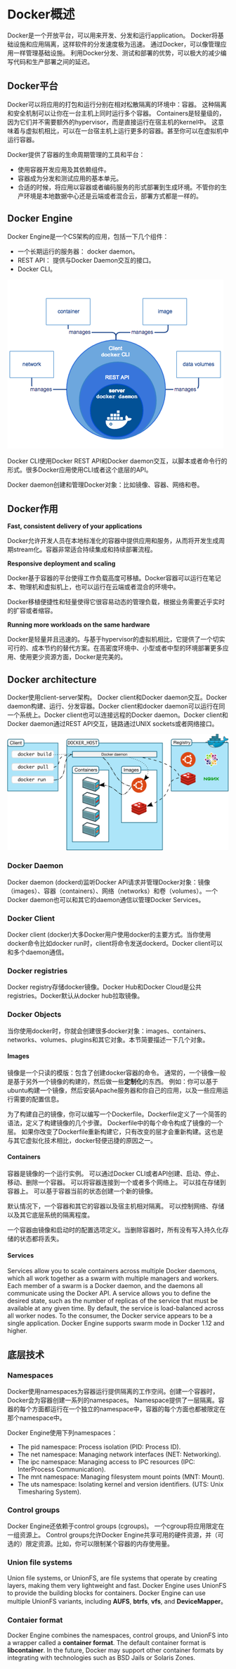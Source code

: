 # Docker概述
Docker是一个开放平台，可以用来开发、分发和运行application。
Docker将基础设施和应用隔离，这样软件的分发速度极为迅速。
通过Docker，可以像管理应用一样管理基础设施。
利用Docker分发、测试和部署的优势，可以极大的减少编写代码和生产部署之间的延迟。
## Docker平台
Docker可以将应用的打包和运行分别在相对松散隔离的环境中：容器。
这种隔离和安全机制可以让你在一台主机上同时运行多个容器。
Containers是轻量级的，因为它们并不需要额外的hypervisor，而是直接运行在宿主机的kernel中。
这意味着与虚拟机相比，可以在一台宿主机上运行更多的容器。甚至你可以在虚拟机中运行容器。

Docker提供了容器的生命周期管理的工具和平台：
* 使用容器开发应用及其依赖组件。
* 容器成为分发和测试应用的基本单元。
* 合适的时候，将应用以容器或者编码服务的形式部署到生成环境。不管你的生产环境是本地数据中心还是云端或者混合云，部署方式都是一样的。

## Docker Engine
Docker Engine是一个CS架构的应用，包括一下几个组件：
* 一个长期运行的服务器： docker daemon。
* REST API： 提供与Docker Daemon交互的接口。
* Docker CLI。

![](pics/engine.png)

Docker CLI使用Docker REST API和Docker daemon交互，以脚本或者命令行的形式。很多Docker应用使用CLI或者这个底层的API。

Docker daemon创建和管理Docker对象：比如镜像、容器、网络和卷。

## Docker作用
**Fast, consistent delivery of your applications**

Docker允许开发人员在本地标准化的容器中提供应用和服务，从而将开发生成周期stream化。容器非常适合持续集成和持续部署流程。

**Responsive deployment and scaling**

Docker基于容器的平台使得工作负载高度可移植。Docker容器可以运行在笔记本、物理机和虚拟机上，也可以运行在云端或者混合的环境中。

Docker移植便捷性和轻量使得它很容易动态的管理负载，根据业务需要近乎实时的扩容或者缩容。

**Running more workloads on the same hardware**

Docker是轻量并且迅速的。与基于hypervisor的虚拟机相比，它提供了一个切实可行的、成本节约的替代方案。在高密度环境中、小型或者中型的环境部署更多应用、使用更少资源方面，Docker是完美的。

## Docker architecture
Docker使用client-server架构。
Docker client和Docker daemon交互。Docker daemon构建、运行、分发容器。Docker client和docker daemon可以运行在同一个系统上。Docker client也可以连接远程的Docker daemon。Docker client和Docker daemon通过REST API交互，链路通过UNIX sockets或者网络接口。

![](pics/arch.svg)

### Docker Daemon
Docker daemon (dockerd)监听Docker API请求并管理Docker对象：镜像（images）、容器（containers）、网络（networks）和卷（volumes）。一个Docker daemon也可以和其它的daemon通信以管理Docker Services。

### Docker Client
Docker client (docker)大多Docker用户使用docker的主要方式。当你使用docker命令比如docker run时，client将命令发送dockerd。Docker client可以和多个daemon通信。

### Docker registries
Docker registry存储docker镜像。Docker Hub和Docker Cloud是公共registries。Docker默认从docker hub拉取镜像。 

### Docker Objects
当你使用docker时，你就会创建很多docker对象：images、containers、networks、volumes、plugins和其它对象。本节简要描述一下几个对象。
#### Images
镜像是一个只读的模版：包含了创建docker容器的命令。
通常的，一个镜像一般是基于另外一个镜像的构建的，然后做一些**定制化**的东西。
例如：你可以基于ubuntu构建一个镜像，然后安装Apache服务器和你自己的应用，以及一些应用运行需要的配置信息。

为了构建自己的镜像，你可以编写一个Dockerfile。Dockerfile定义了一个简答的语法，定义了构建镜像的几个步骤。
Dockerfile中的每个命令构成了镜像的一个层。
如果你改变了Dockerfile重新构建它，只有改变的层才会重新构建。这也是与其它虚拟化技术相比，docker轻便迅捷的原因之一。
#### Containers
容器是镜像的一个运行实例。
可以通过Docker CLI或者API创建、启动、停止、移动、删除一个容器。
可以将容器连接到一个或者多个网络上。
可以挂在存储到容器上。
可以基于容器当前的状态创建一个新的镜像。

默认情况下，一个容器和其它的容器以及宿主机相对隔离。
可以控制网络、存储以及其它底层系统的隔离程度。

一个容器由镜像和启动时的配置选项定义。当删除容器时，所有没有写入持久化存储的状态都将丢失。
#### Services
Services allow you to scale containers across multiple Docker daemons, which all work together as a swarm with multiple managers and workers. Each member of a swarm is a Docker daemon, and the daemons all communicate using the Docker API. A service allows you to define the desired state, such as the number of replicas of the service that must be available at any given time. By default, the service is load-balanced across all worker nodes. To the consumer, the Docker service appears to be a single application. Docker Engine supports swarm mode in Docker 1.12 and higher.
## 底层技术
### Namespaces
Docker使用namespaces为容器运行提供隔离的工作空间。创建一个容器时，Docker会为容器创建一系列的namespaces。
Namespace提供了一层隔离。容器的每个方面都运行在一个独立的namespace中，容器的每个方面也都被限定在那个namespace中。

Docker Engine使用下列namespaces：
* The pid namespace: Process isolation (PID: Process ID).
* The net namespace: Managing network interfaces (NET: Networking).
* The ipc namespace: Managing access to IPC resources (IPC: InterProcess Communication).
* The mnt namespace: Managing filesystem mount points (MNT: Mount).
* The uts namespace: Isolating kernel and version identifiers. (UTS: Unix Timesharing System).
### Control groups
Docker Engine还依赖于control groups (cgroups)。
一个cgroup将应用限定在一组资源上。
Control groups允许Docker Engine共享可用的硬件资源，并（可选的）限定资源。比如，你可以限制某个容器的内存使用量。
### Union file systems
Union file systems, or UnionFS, are file systems that operate by creating layers, making them very lightweight and fast. Docker Engine uses UnionFS to provide the building blocks for containers. Docker Engine can use multiple UnionFS variants, including **AUFS**, **btrfs**, **vfs**, and **DeviceMapper**。
### Contaier format
Docker Engine combines the namespaces, control groups, and UnionFS into a wrapper called a **container format**. 
The default container format is **libcontainer**. 
In the future, Docker may support other container formats by integrating with technologies such as BSD Jails or Solaris Zones.